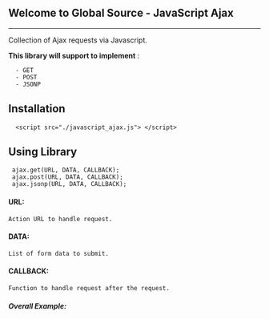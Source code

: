 ## Welcome to Global Source - JavaScript Ajax

---

Collection of Ajax requests via Javascript.

**This library will support to implement** :
 
      - GET 
      - POST
      - JSONP

## Installation
  
      <script src="./javascript_ajax.js"> </script>
      
## Using Library
 
     ajax.get(URL, DATA, CALLBACK);
     ajax.post(URL, DATA, CALLBACK);
     ajax.jsonp(URL, DATA, CALLBACK);
     
#### URL:
    Action URL to handle request.
    
#### DATA:
    List of form data to submit.
    
#### CALLBACK:
    Function to handle request after the request.
     
##### Overall Example:

   <script src="./javascript_ajax.js"> </script>
   <script>
      ajax.get('/path/to/handle/', {foo: 'bar'}, function(response) {
      
         // Function to Handle Response.
         console.log(response);
         
      });
    </script>
